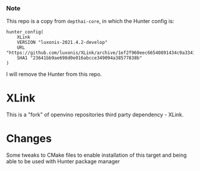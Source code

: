### Note

This repo is a copy from `depthai-core`, in which the Hunter config is:
```text
hunter_config(
    XLink
    VERSION "luxonis-2021.4.2-develop"
    URL "https://github.com/luxonis/XLink/archive/1ef2f960eec66540891434c9a3341c11e66e4360.tar.gz"
    SHA1 "23641bb9ae698d0e016abcce349094a38577838b"
)
```

I will remove the Hunter from this repo.

# XLink

This is a "fork" of openvino repositories third party dependency - XLink.

# Changes
Some tweaks to CMake files to enable installation of this target and being able to be used with Hunter package manager